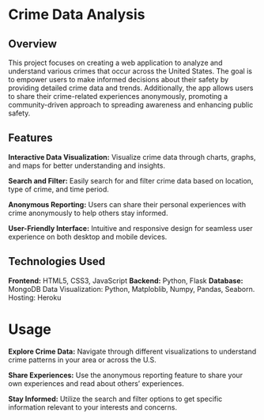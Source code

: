 # Crime Data Analysis

## Overview

This project focuses on creating a web application to analyze and understand various crimes that occur across the United States. The goal is to empower users to make informed decisions about their safety by providing detailed crime data and trends. Additionally, the app allows users to share their crime-related experiences anonymously, promoting a community-driven approach to spreading awareness and enhancing public safety.  

## Features

**Interactive Data Visualization:** Visualize crime data through charts, graphs, and maps for better understanding and insights.

**Search and Filter:** Easily search for and filter crime data based on location, type of crime, and time period.

**Anonymous Reporting:** Users can share their personal experiences with crime anonymously to help others stay informed.

**User-Friendly Interface:** Intuitive and responsive design for seamless user experience on both desktop and mobile devices.

## Technologies Used

**Frontend:** HTML5, CSS3, JavaScript
**Backend:** Python, Flask
**Database:** MongoDB
Data Visualization: Python, Matploblib, Numpy, Pandas, Seaborn.
Hosting: Heroku

# Usage

**Explore Crime Data:** Navigate through different visualizations to understand crime patterns in your area or across the U.S.

**Share Experiences:** Use the anonymous reporting feature to share your own experiences and read about others’ experiences.

**Stay Informed:** Utilize the search and filter options to get specific information relevant to your interests and concerns.
